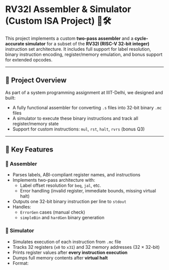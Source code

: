 # RV32I Assembler & Simulator (Custom ISA Project) 🧠🛠️

This project implements a custom **two-pass assembler** and a **cycle-accurate simulator** for a subset of the **RV32I (RISC-V 32-bit integer)** instruction set architecture. It includes full support for label resolution, binary instruction encoding, register/memory emulation, and bonus support for extended opcodes.

---

## 📌 Project Overview

As part of a system programming assignment at IIIT-Delhi, we designed and built:
- A fully functional assembler for converting `.s` files into 32-bit binary `.mc` files
- A simulator to execute these binary instructions and track all register/memory state
- Support for custom instructions: `mul`, `rst`, `halt`, `rvrs` (bonus Q3)

---

## 🧠 Key Features

### 🔹 Assembler
- Parses labels, ABI-compliant register names, and instructions
- Implements two-pass architecture with:
  - Label offset resolution for `beq`, `jal`, etc.
  - Error handling (invalid register, immediate bounds, missing virtual halt)
- Outputs one 32-bit binary instruction per line to `stdout`
- Handles:
  - `ErrorGen` cases (manual check)
  - `simpleBin` and `hardGen` binary generation

### 🔹 Simulator
- Simulates execution of each instruction from `.mc` file
- Tracks 32 registers (`x0` to `x31`) and 32 memory addresses (32 × 32-bit)
- Prints register values after **every instruction execution**
- Dumps full memory contents after **virtual halt**
- Format:
